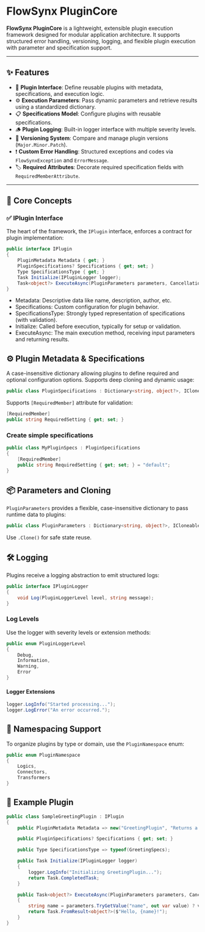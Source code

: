 ﻿# FlowSynx PluginCore

**FlowSynx PluginCore** is a lightweight, extensible plugin execution framework designed for modular application architecture. 
It supports structured error handling, versioning, logging, and flexible plugin execution with parameter and specification support.

---

## ✨ Features

- 🔌 **Plugin Interface**: Define reusable plugins with metadata, specifications, and execution logic.
- ⚙️ **Execution Parameters**: Pass dynamic parameters and retrieve results using a standardized dictionary.
- 📋 **Specifications Model**: Configure plugins with reusable specifications.
- 🪵 **Plugin Logging**: Built-in logger interface with multiple severity levels.
- 🧪 **Versioning System**: Compare and manage plugin versions (`Major.Minor.Patch`).
- ❗ **Custom Error Handling**: Structured exceptions and codes via `FlowSynxException` and `ErrorMessage`.
- 🏷️ **Required Attributes**: Decorate required specification fields with `RequiredMemberAttribute`.

---

## 🧩 Core Concepts

### ✅ IPlugin Interface

The heart of the framework, the `IPlugin` interface, enforces a contract for plugin implementation:

```csharp
public interface IPlugin
{
    PluginMetadata Metadata { get; }
    PluginSpecifications? Specifications { get; set; }
    Type SpecificationsType { get; }
    Task Initialize(IPluginLogger logger);
    Task<object?> ExecuteAsync(PluginParameters parameters, CancellationToken cancellationToken);
}
```

- Metadata: Descriptive data like name, description, author, etc.
- Specifications: Custom configuration for plugin behavior.
- SpecificationsType: Strongly typed representation of specifications (with validation).
- Initialize: Called before execution, typically for setup or validation.
- ExecuteAsync: The main execution method, receiving input parameters and returning results.


## ⚙️ Plugin Metadata & Specifications
A case-insensitive dictionary allowing plugins to define required and optional configuration options. Supports deep cloning and dynamic usage:

```csharp
public class PluginSpecifications : Dictionary<string, object?>, ICloneable
```

Supports `[RequiredMember]` attribute for validation:

```csharp
[RequiredMember]
public string RequiredSetting { get; set; }
```

### Create simple specifications
```csharp
public class MyPluginSpecs : PluginSpecifications
{
    [RequiredMember]
    public string RequiredSetting { get; set; } = "default";
}
```


## 📦 Parameters and Cloning
`PluginParameters` provides a flexible, case-insensitive dictionary to pass runtime data to plugins:

```csharp
public class PluginParameters : Dictionary<string, object?>, ICloneable
```
Use `.Clone()` for safe state reuse.


## 🛠 Logging
Plugins receive a logging abstraction to emit structured logs:
```csharp
public interface IPluginLogger
{
    void Log(PluginLoggerLevel level, string message);
}
```

### Log Levels
Use the logger with severity levels or extension methods:
```csharp
public enum PluginLoggerLevel
{
    Debug,
    Information,
    Warning,
    Error
}
```

#### Logger Extensions
```csharp
logger.LogInfo("Started processing...");
logger.LogError("An error occurred.");
```

## 🧭 Namespacing Support
To organize plugins by type or domain, use the `PluginNamespace` enum:

```csharp
public enum PluginNamespace
{
    Logics,
    Connectors,
    Transformers
}
```

## 🧪 Example Plugin
```csharp
public class SampleGreetingPlugin : IPlugin
{
    public PluginMetadata Metadata => new("GreetingPlugin", "Returns a greeting message.");

    public PluginSpecifications? Specifications { get; set; }

    public Type SpecificationsType => typeof(GreetingSpecs);

    public Task Initialize(IPluginLogger logger)
    {
        logger.LogInfo("Initializing GreetingPlugin...");
        return Task.CompletedTask;
    }

    public Task<object?> ExecuteAsync(PluginParameters parameters, CancellationToken cancellationToken)
    {
        string name = parameters.TryGetValue("name", out var value) ? value?.ToString() ?? "World" : "World";
        return Task.FromResult<object?>($"Hello, {name}!");
    }
}
```